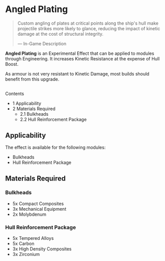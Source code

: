 # Angled Plating
> 
> 
> Custom angling of plates at critical points along the ship's hull make projectile strikes more likely to glance, reducing the impact of kinetic damage at the cost of structural integrity.
> 
> 
> — In-Game Description
> 

**Angled Plating** is an Experimental Effect that can be applied to modules through Engineering. It increases Kinetic Resistance at the expense of Hull Boost.

As armour is not very resistant to Kinetic Damage, most builds should benefit from this upgrade.

## 

Contents

- 1 Applicability
- 2 Materials Required
    - 2.1 Bulkheads
    - 2.2 Hull Reinforcement Package

## Applicability

The effect is available for the following modules:

- Bulkheads
- Hull Reinforcement Package

## Materials Required

### Bulkheads

- 5x Compact Composites
- 3x Mechanical Equipment
- 2x Molybdenum

### Hull Reinforcement Package

- 5x Tempered Alloys
- 5x Carbon
- 3x High Density Composites
- 3x Zirconium